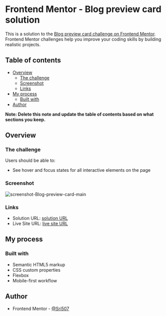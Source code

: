 # Frontend Mentor - Blog preview card solution

This is a solution to the [Blog preview card challenge on Frontend Mentor](https://www.frontendmentor.io/challenges/blog-preview-card-ckPaj01IcS). Frontend Mentor challenges help you improve your coding skills by building realistic projects.

## Table of contents

- [Overview](#overview)
  - [The challenge](#the-challenge)
  - [Screenshot](#screenshot)
  - [Links](#links)
- [My process](#my-process)
  - [Built with](#built-with)
- [Author](#author)

**Note: Delete this note and update the table of contents based on what sections you keep.**

## Overview

### The challenge

Users should be able to:

- See hover and focus states for all interactive elements on the page

### Screenshot

![screenshot-Blog-preview-card-main](https://github.com/user-attachments/assets/0c55b022-afb5-4c02-92bc-25b2b9ac4c27)

### Links

- Solution URL: [solution URL](https://github.com/Sri507/Frontend-Mentor_Blog-preview-card-main)
- Live Site URL: [live site URL](https://sri507.github.io/Frontend-Mentor_Blog-preview-card-main/)

## My process

### Built with

- Semantic HTML5 markup
- CSS custom properties
- Flexbox
- Mobile-first workflow

## Author

- Frontend Mentor - [@Sri507](https://www.frontendmentor.io/profile/Sri507)
